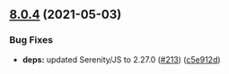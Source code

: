 ## [8.0.4](https://github.com/protractor-cucumber-framework/protractor-cucumber-framework/compare/v8.0.3...v8.0.4) (2021-05-03)


### Bug Fixes

* **deps:** updated Serenity/JS to 2.27.0 ([#213](https://github.com/protractor-cucumber-framework/protractor-cucumber-framework/issues/213)) ([c5e912d](https://github.com/protractor-cucumber-framework/protractor-cucumber-framework/commit/c5e912d1a299687423ebcb01ad75379cd656c86b))
